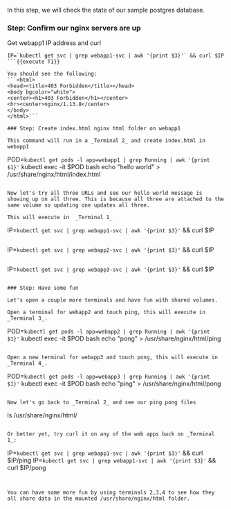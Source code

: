 In this step, we will check the state of our sample postgres database.

### Step: Confirm our nginx servers are up

Get webapp1 IP address and curl
```
IP=`kubectl get svc | grep webapp1-svc | awk '{print $3}'` && curl $IP
```{{execute T1}}

You should see the following:
```<html>
<head><title>403 Forbidden</title></head>
<body bgcolor="white">
<center><h1>403 Forbidden</h1></center>
<hr><center>nginx/1.13.8</center>
</body>
</html>```

### Step: Create index.html nginx html folder on webapp1

This command will run in a _Terminal 2_ and create index.html in webapp1
```
POD=`kubectl get pods -l app=webapp1 | grep Running | awk '{print $1}'`
kubectl exec -it $POD bash
echo "hello world" > /usr/share/nginx/html/index.html
```{{execute T2}}

Now let's try all three URLs and see our hello world message is showing up on all three. This is because all three are attached to the same volume so updating one updates all three.

This will execute in  _Terminal 1_
```
IP=`kubectl get svc | grep webapp1-svc | awk '{print $3}'` && curl $IP
```{{execute T1}}
```
IP=`kubectl get svc | grep webapp2-svc | awk '{print $3}'` && curl $IP
```{{execute T1}}
```
IP=`kubectl get svc | grep webapp3-svc | awk '{print $3}'` && curl $IP
```{{execute T1}}

### Step: Have some fun

Let's open a couple more terminals and have fun with shared volumes.

Open a terminal for webapp2 and touch ping, this will execute in  _Terminal 3_.
```
POD=`kubectl get pods -l app=webapp2 | grep Running | awk '{print $1}'`
kubectl exec -it $POD bash
echo "pong" > /usr/share/nginx/html/ping
```{{execute T3}}

Open a new terminal for webapp3 and touch pong, this will execute in  _Terminal 4_.
```
POD=`kubectl get pods -l app=webapp3 | grep Running | awk '{print $1}'`
kubectl exec -it $POD bash
echo "ping" > /usr/share/nginx/html/pong
```{{execute T4}}

Now let's go back to _Terminal 2_ and see our ping pong files
```
ls /usr/share/nginx/html/
```{{execute T2}}

Or better yet, try curl it on any of the web apps back on _Terminal 1_:
```
IP=`kubectl get svc | grep webapp1-svc | awk '{print $3}'` && curl $IP/ping
IP=`kubectl get svc | grep webapp1-svc | awk '{print $3}'` && curl $IP/pong
```{{execute T1}}


You can have some more fun by using terminals 2,3,4 to see how they all share data in the mounted /usr/share/nginx/html folder.
